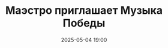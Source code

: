 ---
title: Маэстро приглашает Музыка Победы
city: Красноярск
location: Институт искусств им. Д. Хворостовского
location_photos:
  - /images/location/1.jpg
  - /images/location/2.jpg
address: ул. Ленина, 22
descriptionShort: Пронзительный вечер памяти и музыки
descriptionFull: >-
  Этот День Победы порохом пропах, 
  Этот праздник с сединою на висках…»
  В преддверии великого праздника, Сибирский институт искусств им. Д.А. Хворостовского приглашает вас на пронзительный вечер памяти и музыки.
  В воскресенье, в 18:00, под сводами зала зазвучат песни военных лет, русские народные напевы и произведения, в которых – вся боль, гордость и непобедимая сила поколения, отстоявшего мир.
  Симфонический оркестр и лучшие вокалисты Красноярска под управлением маэстро Анатолия Чепурного создадут атмосферу, где каждая ностальгическая нота будет говорить с вами… Где скрипки споют о потерях и победах, а голоса солистов прозвучат, как голоса из прошлого – такие же искренние и полные надежды.
  Этот концерт – не просто музыкальный вечер. Это живая история, которую нужно услышать сердцем.
eventId: 2406131
age: 6
date: 2025-05-04 19:00
video: /videos/events/3.mp4
duration: 02:00
artists_team: Оркестр «Маэстро»
artists_group_photo: /images/artists/3.jpg
artists:
  - name: Анатолий Чепурной
    role: Дирижер
    photo: /images/artists/chep_der.jpg
  - name: Вера Барнова
    role: Вокал
    photo: /images/artists/barnova.jpg
  - name: Евгений Болданов
    role: Вокал
    photo: /images/artists/boldanov.jpg
  - name: Илья Кривчиков
    role: Вокал
    photo: /images/artists/krivchikov.jpg
  - name: Алексей Соколов
    role: Вокал
    photo: /images/artists/sokolov.jpg
  - name: Александр Михалев
    role: Вокал
    photo: /images/artists/mihalev.jpg
  - name: Севастьян Мартынюк
    role: Вокал
    photo: /images/artists/martinyuk.jpg
---